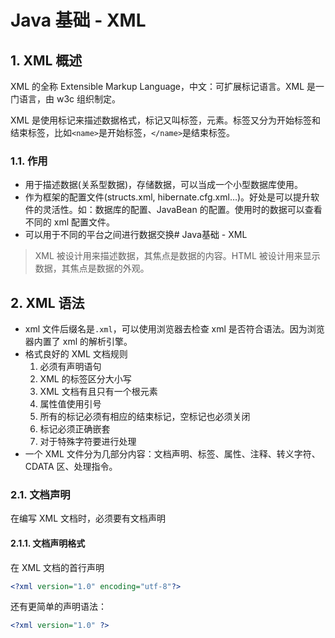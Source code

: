 # Java 基础 - XML

## 1. XML 概述

XML 的全称 Extensible Markup Language，中文：可扩展标记语言。XML 是一门语言，由 w3c 组织制定。

XML 是使用标记来描述数据格式，标记又叫标签，元素。标签又分为开始标签和结束标签，比如`<name>`是开始标签，`</name>`是结束标签。

### 1.1. 作用

- 用于描述数据(关系型数据)，存储数据，可以当成一个小型数据库使用。
- 作为框架的配置文件(structs.xml, hibernate.cfg.xml…)。好处是可以提升软件的灵活性。如：数据库的配置、JavaBean 的配置。使用时的数据可以查看不同的 xml 配置文件。
- 可以用于不同的平台之间进行数据交换# Java基础 - XML

> XML 被设计用来描述数据，其焦点是数据的内容。HTML 被设计用来显示数据，其焦点是数据的外观。

## 2. XML 语法

- xml 文件后缀名是`.xml`，可以使用浏览器去检查 xml 是否符合语法。因为浏览器内置了 xml 的解析引擎。
- 格式良好的 XML 文档规则
    1. 必须有声明语句
    2. XML 的标签区分大小写
    3. XML 文档有且只有一个根元素
    4. 属性值使用引号
    5. 所有的标记必须有相应的结束标记，空标记也必须关闭
    6. 标记必须正确嵌套
    7. 对于特殊字符要进行处理
- 一个 XML 文件分为几部分内容：文档声明、标签、属性、注释、转义字符、CDATA 区、处理指令。

### 2.1. 文档声明

在编写 XML 文档时，必须要有文档声明

#### 2.1.1. 文档声明格式

在 XML 文档的首行声明

```xml
<?xml version="1.0" encoding="utf-8"?>
```

还有更简单的声明语法：

```xml
<?xml version="1.0" ?>
```

